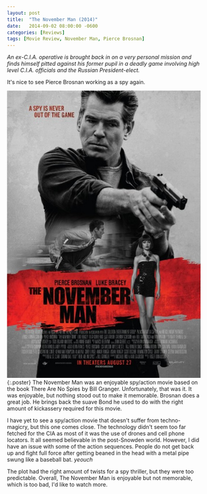 ```yaml
---
layout: post
title:  "The November Man (2014)"
date:   2014-09-02 08:00:00 -0600
categories: [Reviews]
tags: [Movie Review, November Man, Pierce Brosnan]
---
```


*An ex-C.I.A. operative is brought back in on a very personal mission and finds himself pitted against his former pupil in a deadly game involving high level C.I.A. officials and the Russian President-elect.*

It's nice to see Pierce Brosnan working as a spy again.

![pic](/assets/2014/09/the_november_man_poster.jpg){:.poster} The November Man was an enjoyable spy/action movie based on the book There Are No Spies by Bill Granger. Unfortunately, that was it. It was enjoyable, but nothing stood out to make it memorable. Brosnan does a great job. He brings back the suave Bond he used to do with the right amount of kickassery required for this movie.

I have yet to see a spy/action movie that doesn't suffer from techno-magicry, but this one comes close. The technology didn't seem too far fetched for the CIA as most of it was the use of drones and cell phone locators. It all seemed believable in the post-Snowden world. However, I did have an issue with some of the action sequences. People do not get back up and fight full force after getting beaned in the head with a metal pipe swung like a baseball bat. *yeouch*

The plot had the right amount of twists for a spy thriller, but they were too predictable. Overall, The November Man is enjoyable but not memorable, which is too bad, I'd like to watch more.
